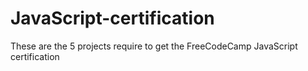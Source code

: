 # JavaScript-certification

These are the 5 projects require to get the FreeCodeCamp JavaScript certification 
